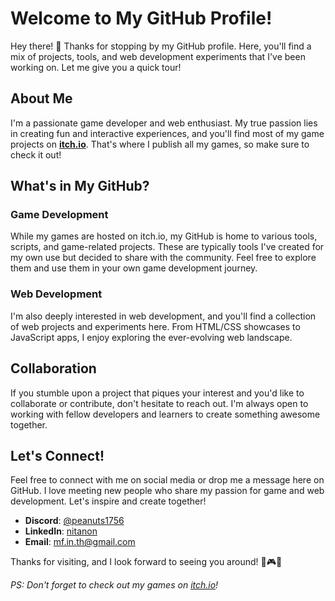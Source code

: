 # Welcome to My GitHub Profile!

Hey there! 👋 Thanks for stopping by my GitHub profile. Here, you'll find a mix of projects, tools, and web development experiments that I've been working on. Let me give you a quick tour!

## About Me

I'm a passionate game developer and web enthusiast. My true passion lies in creating fun and interactive experiences, and you'll find most of my game projects on [**itch.io**](https://your-itch-io-page-url-here). That's where I publish all my games, so make sure to check it out!

## What's in My GitHub?

### Game Development
While my games are hosted on itch.io, my GitHub is home to various tools, scripts, and game-related projects. These are typically tools I've created for my own use but decided to share with the community. Feel free to explore them and use them in your own game development journey.

### Web Development
I'm also deeply interested in web development, and you'll find a collection of web projects and experiments here. From HTML/CSS showcases to JavaScript apps, I enjoy exploring the ever-evolving web landscape.

## Collaboration
If you stumble upon a project that piques your interest and you'd like to collaborate or contribute, don't hesitate to reach out. I'm always open to working with fellow developers and learners to create something awesome together.

## Let's Connect!
Feel free to connect with me on social media or drop me a message here on GitHub. I love meeting new people who share my passion for game and web development. Let's inspire and create together!

- **Discord**: [@peanuts1756](https://discord.com/users/266855750528139266)
- **LinkedIn**: [nitanon](https://www.linkedin.com/in/your-linkedin-profile/)
- **Email**: [mf.in.th@gmail.com](mf.in.th@gmail.com)

Thanks for visiting, and I look forward to seeing you around! 🚀🎮🌐

*PS: Don't forget to check out my games on [itch.io](https://blue-peanuts.itch.io/)!*
